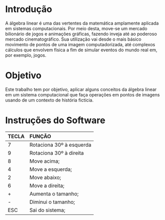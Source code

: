 # Introdução #
A álgebra linear é uma das vertentes da matemática amplamente aplicada em sistemas computacionais. Por meio desta, move-se um mercado bilionário de jogos e animações gráficas, fazendo inveja até ao poderoso mercado cinematográfico. Sua utilização vai desde o mais básico movimento de pontos de uma imagem computadorizada, até complexos cálculos que envolvem física a fim de simular eventos do mundo real em, por exemplo, jogos.

# Objetivo #
Este trabalho tem por objetivo, aplicar alguns conceitos da álgebra linear em um sistema computacional que faça operações em pontos de imagens usando de um contexto de história fictícia.
# Instruções do Software #

|**TECLA**|**FUNÇÃO**|
|:--------|:---------|
|7        | Rotaciona 30º à esquerda|
|9        | Rotaciona 30º à direita|
|8        | Move acima;|
|4        | Move a esquerda;|
|2        | Move abaixo;|
|6        | Move a direita;|
|+        | Aumenta o tamanho;|
|-        | Diminui o tamanho;|
|ESC      | Sai do sistema;|